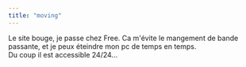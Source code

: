 ```yaml
---
title: "moving"
---
```


Le site bouge, je passe chez Free. Ca m'évite le mangement de bande passante,
et je peux éteindre mon pc de temps en temps.  
Du coup il est accessible 24/24...

